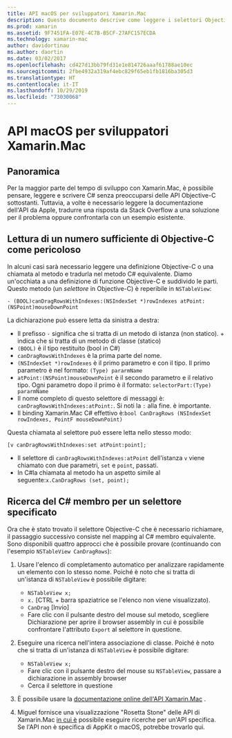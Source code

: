 ```yaml
---
title: API macOS per sviluppatori Xamarin.Mac
description: Questo documento descrive come leggere i selettori Objective-C e come trovare i metodi C# corrispondenti in un'app Xamarin.Mac.
ms.prod: xamarin
ms.assetid: 9F7451FA-E07E-4C7B-B5CF-27AFC157ECDA
ms.technology: xamarin-mac
author: davidortinau
ms.author: daortin
ms.date: 03/02/2017
ms.openlocfilehash: cd427d13bb79fd31e1e814726aaaf61788ae10ec
ms.sourcegitcommit: 2fbe4932a319af4ebc829f65eb1fb1816ba305d3
ms.translationtype: HT
ms.contentlocale: it-IT
ms.lasthandoff: 10/29/2019
ms.locfileid: "73030068"
---
```

# <a name="macos-apis-for-xamarinmac-developers"></a>API macOS per sviluppatori Xamarin.Mac

## <a name="overview"></a>Panoramica

Per la maggior parte del tempo di sviluppo con Xamarin.Mac, è possibile pensare, leggere e scrivere C# senza preoccuparsi delle API Objective-C sottostanti. Tuttavia, a volte è necessario leggere la documentazione dell'API da Apple, tradurre una risposta da Stack Overflow a una soluzione per il problema oppure confrontarla con un esempio esistente.

## <a name="reading-enough-objective-c-to-be-dangerous"></a>Lettura di un numero sufficiente di Objective-C come pericoloso

In alcuni casi sarà necessario leggere una definizione Objective-C o una chiamata al metodo e tradurla nel metodo C# equivalente. Diamo un'occhiata a una definizione di funzione Objective-C e suddivido le parti. Questo metodo (un *selettore* in Objective-C) è reperibile in `NSTableView`:

```objc
- (BOOL)canDragRowsWithIndexes:(NSIndexSet *)rowIndexes atPoint:(NSPoint)mouseDownPoint
```

La dichiarazione può essere letta da sinistra a destra:

- Il prefisso `-` significa che si tratta di un metodo di istanza (non statico). + indica che si tratta di un metodo di classe (statico)
- `(BOOL)` è il tipo restituito (bool in C#)
- `canDragRowsWithIndexes` è la prima parte del nome.
- `(NSIndexSet *)rowIndexes` è il primo parametro e con il tipo. Il primo parametro è nel formato: `(Type) pararmName`
- `atPoint:(NSPoint)mouseDownPoint` è il secondo parametro e il relativo tipo. Ogni parametro dopo il primo è il formato: `selectorPart:(Type) pararmName`
- Il nome completo di questo selettore di messaggi è: `canDragRowsWithIndexes:atPoint:`. Si noti la `:` alla fine. è importante.
- Il binding Xamarin.Mac C# effettivo è:`bool CanDragRows (NSIndexSet rowIndexes, PointF mouseDownPoint)`

Questa chiamata al selettore può essere letta nello stesso modo:

```objc
[v canDragRowsWithIndexes:set atPoint:point];
```

- Il selettore di `canDragRowsWithIndexes:atPoint` dell'istanza `v` viene chiamato con due parametri, `set` e `point`, passati.
- In C#la chiamata al metodo ha un aspetto simile al seguente:`x.CanDragRows (set, point);`

<a name="finding_selector" />

## <a name="finding-the-c-member-for-a-given-selector"></a>Ricerca del C# membro per un selettore specificato

Ora che è stato trovato il selettore Objective-C che è necessario richiamare, il passaggio successivo consiste nel mapping al C# membro equivalente. Sono disponibili quattro approcci che è possibile provare (continuando con l'esempio `NSTableView CanDragRows`):

1. Usare l'elenco di completamento automatico per analizzare rapidamente un elemento con lo stesso nome. Poiché è noto che si tratta di un'istanza di `NSTableView` è possibile digitare:

    - `NSTableView x;`
    - `x.` [CTRL + barra spaziatrice se l'elenco non viene visualizzato).
    - `CanDrag` [Invio]
    - Fare clic con il pulsante destro del mouse sul metodo, scegliere Dichiarazione per aprire il browser assembly in cui è possibile confrontare l'attributo `Export` al selettore in questione.

2. Eseguire una ricerca nell'intera associazione di classe. Poiché è noto che si tratta di un'istanza di `NSTableView` è possibile digitare:

    - `NSTableView x;`
    - Fare clic con il pulsante destro del mouse su `NSTableView`, passare a dichiarazione in assembly browser
    - Cerca il selettore in questione

3. È possibile usare la [documentazione online dell'API Xamarin.Mac](https://docs.microsoft.com/dotnet/api/?view=xamarinmac-3.0) .

4. Miguel fornisce una visualizzazione "Rosetta Stone" delle API di Xamarin.Mac [in cui è](https://tirania.org/tmp/rosetta.html) possibile eseguire ricerche per un'API specifica. Se l'API non è specifica di AppKit o macOS, potrebbe trovarlo qui.

<!--
Note: In some cases, the assembly browser can hit a bug where it will open but not jump to the right definition. Keep that tab open, switch back to your source code and try again.
Note: The assembly browser tricks currently only works with Xamarin.Mac Classic. This will be fixed in a future version.
-->
